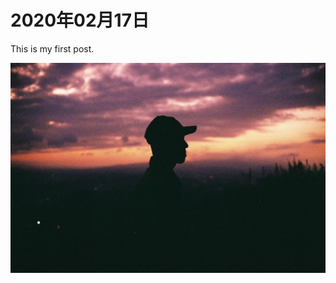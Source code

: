 # 2020年02月17日
This is my first post.

![Image202002172](images/51750053_120518375680710_1332225626021664849_n.jpg)

